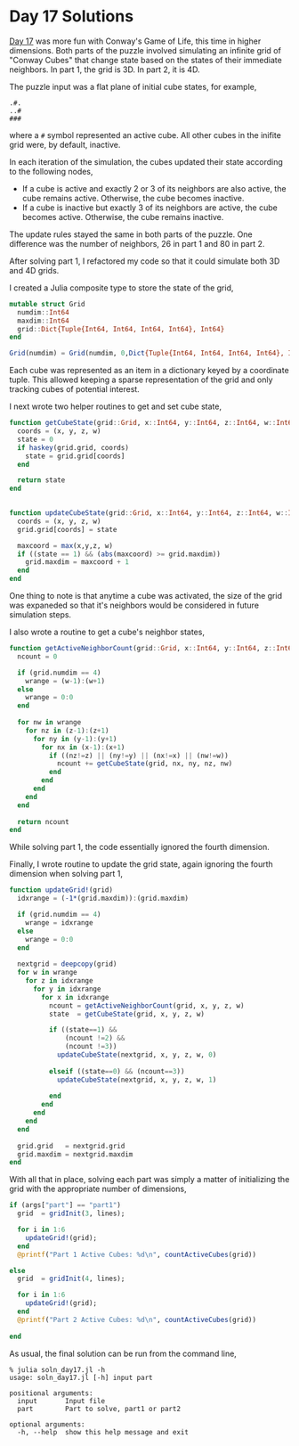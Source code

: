 # Day 17 Solutions

[Day 17](https://adventofcode.com/2020/day/17) was more fun with Conway's Game of Life, 
this time in higher dimensions. Both parts of the puzzle involved simulating an infinite
grid of "Conway Cubes" that change state based on the states of their immediate
neighbors. In part 1, the grid is 3D. In part 2, it is 4D. 

The puzzle input was a flat plane of initial cube states, for example,

```
.#.
..#
###
```

where a `#` symbol represented an active cube. All other cubes in the inifite
grid were, by default, inactive.

In each iteration of the simulation, the cubes updated their state
according to the following nodes,

- If a cube is active and exactly 2 or 3 of its neighbors are also
  active, the cube remains active. Otherwise, the cube becomes
  inactive.
- If a cube is inactive but exactly 3 of its neighbors are active, the
  cube becomes active. Otherwise, the cube remains inactive.

The update rules stayed the same in both parts of the puzzle. One difference
was the number of neighbors, 26 in part 1 and 80 in part 2. 

After solving part 1, I refactored my code so that it could simulate both
3D and 4D grids. 

I created a Julia composite type to store the state of the grid,

```julia
mutable struct Grid
  numdim::Int64
  maxdim::Int64
  grid::Dict{Tuple{Int64, Int64, Int64, Int64}, Int64}
end

Grid(numdim) = Grid(numdim, 0,Dict{Tuple{Int64, Int64, Int64, Int64}, Int64}())
```

Each cube was represented as an item in a dictionary keyed by a coordinate tuple. This
allowed keeping a sparse representation of the grid and only tracking cubes of potential
interest. 

I next wrote two helper routines to get and set cube state,

```julia
function getCubeState(grid::Grid, x::Int64, y::Int64, z::Int64, w::Int64)
  coords = (x, y, z, w)
  state = 0
  if haskey(grid.grid, coords)
    state = grid.grid[coords]
  end

  return state
end

  
function updateCubeState(grid::Grid, x::Int64, y::Int64, z::Int64, w::Int64, state::Int64)
  coords = (x, y, z, w)
  grid.grid[coords] = state

  maxcoord = max(x,y,z, w)
  if ((state == 1) && (abs(maxcoord) >= grid.maxdim))
    grid.maxdim = maxcoord + 1
  end
end
```

One thing to note is that anytime a cube was activated, the size of the grid
was expaneded so that it's neighbors would be considered in future simulation
steps. 

I also wrote a routine to get a cube's neighbor states,

```julia
function getActiveNeighborCount(grid::Grid, x::Int64, y::Int64, z::Int64, w::Int64)
  ncount = 0

  if (grid.numdim == 4)
    wrange = (w-1):(w+1)
  else
    wrange = 0:0
  end
  
  for nw in wrange
    for nz in (z-1):(z+1)
      for ny in (y-1):(y+1)
        for nx in (x-1):(x+1)
          if ((nz!=z) || (ny!=y) || (nx!=x) || (nw!=w))
            ncount += getCubeState(grid, nx, ny, nz, nw)
          end
        end
      end  
    end
  end
  
  return ncount
end
```

While solving part 1, the code essentially ignored the fourth dimension. 

Finally, I wrote routine to update the grid state, again ignoring the fourth dimension when solving
part 1,

```julia
function updateGrid!(grid)
  idxrange = (-1*(grid.maxdim)):(grid.maxdim)

  if (grid.numdim == 4)
    wrange = idxrange
  else
    wrange = 0:0
  end
  
  nextgrid = deepcopy(grid)
  for w in wrange
    for z in idxrange
      for y in idxrange
        for x in idxrange
          ncount = getActiveNeighborCount(grid, x, y, z, w)
          state  = getCubeState(grid, x, y, z, w)

          if ((state==1) &&
              (ncount !=2) &&
              (ncount !=3))
            updateCubeState(nextgrid, x, y, z, w, 0)
          
          elseif ((state==0) && (ncount==3))
            updateCubeState(nextgrid, x, y, z, w, 1)
            
          end  
        end
      end
    end
  end
  
  grid.grid   = nextgrid.grid
  grid.maxdim = nextgrid.maxdim
end
```

With all that in place, solving each part was simply a matter of initializing
the grid with the appropriate number of dimensions,

```julia
if (args["part"] == "part1")
  grid  = gridInit(3, lines);

  for i in 1:6
    updateGrid!(grid);
  end
  @printf("Part 1 Active Cubes: %d\n", countActiveCubes(grid))

else
  grid  = gridInit(4, lines);

  for i in 1:6
    updateGrid!(grid);
  end
  @printf("Part 2 Active Cubes: %d\n", countActiveCubes(grid))
    
end
```

As usual, the final solution can be run from the command line,

```
% julia soln_day17.jl -h
usage: soln_day17.jl [-h] input part

positional arguments:
  input       Input file
  part        Part to solve, part1 or part2

optional arguments:
  -h, --help  show this help message and exit
```
